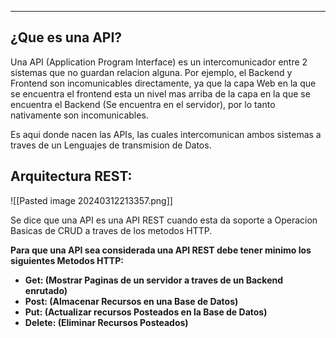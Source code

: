 
---
## ¿Que es una API?

Una API (Application Program Interface) es un intercomunicador entre 2 sistemas que no guardan relacion alguna. Por ejemplo, el Backend y Frontend son incomunicables directamente, ya que la capa Web en la que se encuentra el frontend esta un nivel mas arriba de la capa en la que se encuentra el Backend (Se encuentra en el servidor), por lo tanto nativamente son incomunicables. 

Es aqui donde nacen las APIs, las cuales intercomunican ambos sistemas a traves de un Lenguajes de transmision de Datos. 


## Arquitectura REST:

![[Pasted image 20240312213357.png]]


Se dice que una API es una API REST cuando esta da soporte a Operacion Basicas de CRUD a traves de los metodos HTTP. 

**Para que una API sea considerada una API REST debe tener minimo los siguientes Metodos HTTP:**

- **Get: (Mostrar Paginas de un servidor a traves de un Backend enrutado)** 
- **Post: (Almacenar Recursos en una Base de Datos)** 
- **Put: (Actualizar recursos Posteados en la Base de Datos)** 
- **Delete: (Eliminar Recursos Posteados)** 


















